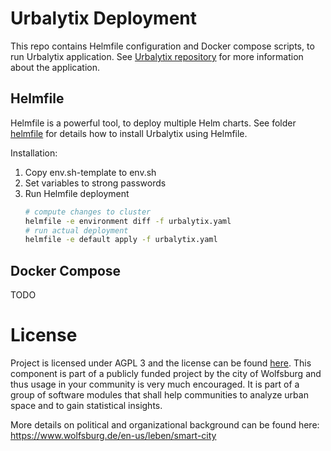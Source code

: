 # Urbalytix Deployment

This repo contains Helmfile configuration and Docker compose scripts, to run Urbalytix application. See [Urbalytix repository](https://github.com/starwit/Urbalytix) for more information about the application.

## Helmfile

Helmfile is a powerful tool, to deploy multiple Helm charts. See folder [helmfile](helmfile/) for details how to install Urbalytix using Helmfile.

Installation:

1. Copy env.sh-template to env.sh
2. Set variables to strong passwords
3. Run Helmfile deployment
    ```bash
    # compute changes to cluster
    helmfile -e environment diff -f urbalytix.yaml 
    # run actual deployment
    helmfile -e default apply -f urbalytix.yaml 
    ```

## Docker Compose
TODO

# License

Project is licensed under AGPL 3 and the license can be found [here](LICENSE). This component is part of a publicly funded project by the city of Wolfsburg and thus usage in your community is very much encouraged. It is part of a group of software modules that shall help communities to analyze urban space and to gain statistical insights. 

More details on political and organizational background can be found here: https://www.wolfsburg.de/en-us/leben/smart-city